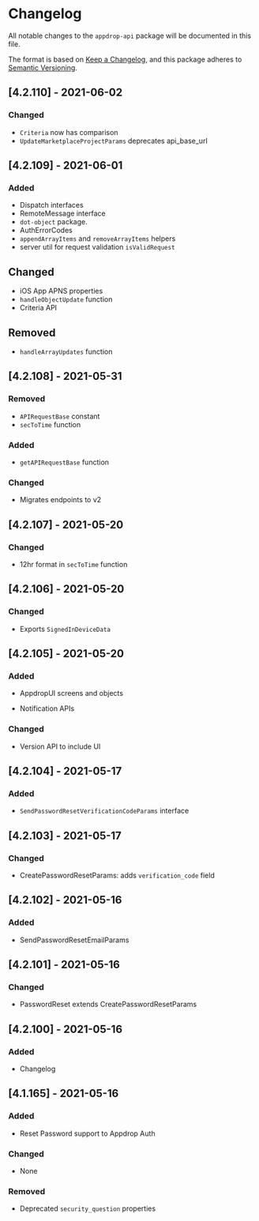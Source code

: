 # Changelog

All notable changes to the `appdrop-api` package will be documented in this file.

The format is based on [Keep a Changelog](https://keepachangelog.com/en/1.0.0/),
and this package adheres to [Semantic Versioning](https://semver.org/spec/v2.0.0.html).

## [4.2.110] - 2021-06-02

### Changed

- `Criteria` now has comparison
- `UpdateMarketplaceProjectParams` deprecates api_base_url

## [4.2.109] - 2021-06-01

### Added

- Dispatch interfaces
- RemoteMessage interface
- `dot-object` package.
- AuthErrorCodes
- `appendArrayItems` and `removeArrayItems` helpers
- server util for request validation `isValidRequest`

## Changed

- iOS App APNS properties
- `handleObjectUpdate` function
- Criteria API

## Removed
- `handleArrayUpdates` function

## [4.2.108] - 2021-05-31

### Removed

- `APIRequestBase` constant
- `secToTime` function

### Added

- `getAPIRequestBase` function

### Changed

- Migrates endpoints to v2

## [4.2.107] - 2021-05-20

### Changed

- 12hr format in `secToTime` function

## [4.2.106] - 2021-05-20

### Changed

- Exports `SignedInDeviceData`

## [4.2.105] - 2021-05-20

### Added

- AppdropUI screens and objects

- Notification APIs

### Changed

- Version API to include UI

## [4.2.104] - 2021-05-17

### Added

- `SendPasswordResetVerificationCodeParams` interface

## [4.2.103] - 2021-05-17

### Changed

- CreatePasswordResetParams: adds `verification_code` field

## [4.2.102] - 2021-05-16

### Added

- SendPasswordResetEmailParams

## [4.2.101] - 2021-05-16

### Changed

- PasswordReset extends CreatePasswordResetParams

## [4.2.100] - 2021-05-16

### Added

- Changelog

## [4.1.165] - 2021-05-16

### Added

- Reset Password support to Appdrop Auth

### Changed

- None

### Removed

- Deprecated `security_question` properties
